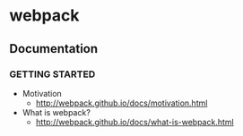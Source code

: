 # webpack
## Documentation
### GETTING STARTED
* Motivation
  * http://webpack.github.io/docs/motivation.html
* What is webpack?
  * http://webpack.github.io/docs/what-is-webpack.html
